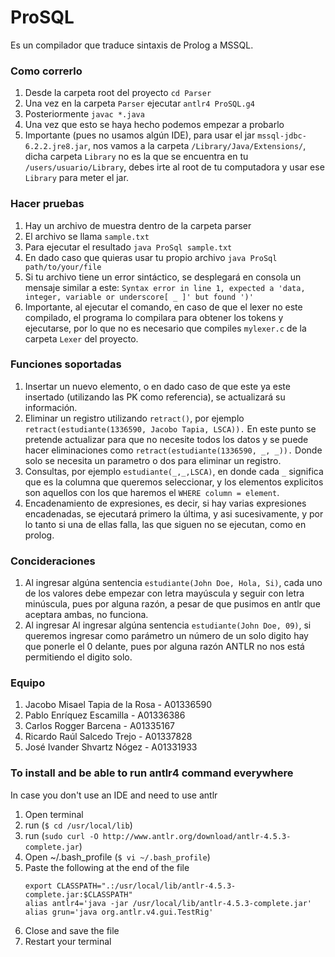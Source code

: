 # ProSQL

Es un compilador que traduce sintaxis de Prolog a MSSQL.

### Como correrlo

  1. Desde la carpeta root del proyecto `cd Parser`
  2. Una vez en la carpeta `Parser` ejecutar `antlr4 ProSQL.g4`
  3. Posteriormente `javac *.java`
  4. Una vez que esto se haya hecho podemos empezar a probarlo
  5. Importante (pues no usamos algún IDE), para usar el jar `mssql-jdbc-6.2.2.jre8.jar`, nos vamos a la carpeta `/Library/Java/Extensions/`, dicha carpeta `Library` no es la que se encuentra en tu `/users/usuario/Library`, debes irte al root de tu computadora y usar ese `Library` para meter el jar.  

### Hacer pruebas

  1. Hay un archivo de muestra dentro de la carpeta parser
  2. El archivo se llama `sample.txt`
  3. Para ejecutar el resultado `java ProSql sample.txt`
  4. En dado caso que quieras usar tu propio archivo `java ProSql path/to/your/file`
  5. Si tu archivo tiene un error sintáctico, se desplegará en consola un mensaje similar a este: `Syntax error in line 1, expected a 'data, integer, variable or underscore[ _ ]' but found ')'`
  5. Importante, al ejecutar el comando, en caso de que el lexer no este compilado, el programa lo compilara para obtener los tokens y ejecutarse, por lo que no es necesario que compiles `mylexer.c` de la carpeta `Lexer` del proyecto.

### Funciones soportadas

  1. Insertar un nuevo elemento, o en dado caso de que este ya este insertado (utilizando las PK como referencia), se actualizará su información.
  2. Eliminar un registro utilizando `retract()`, por ejemplo `retract(estudiante(1336590, Jacobo Tapia, LSCA)).` En este punto se pretende actualizar para que no necesite todos los datos y se puede hacer eliminaciones como `retract(estudiante(1336590, _, _)).` Donde solo se necesita un parametro o dos para eliminar un registro.
  3. Consultas, por ejemplo `estudiante(_,_,LSCA)`, en donde cada `_` significa que es la columna que queremos seleccionar, y los elementos explicitos son aquellos con los que haremos el `WHERE column = element`.
  4. Encadenamiento de expresiones, es decir, si hay varias expresiones encadenadas, se ejecutará primero la última, y asi sucesivamente, y por lo tanto si una de ellas falla, las que siguen no se ejecutan, como en prolog.

### Concideraciones

  1. Al ingresar algúna sentencia `estudiante(John Doe, Hola, Si)`, cada uno de los valores debe empezar con letra mayúscula y seguir con letra minúscula, pues por alguna razón, a pesar de que pusimos en antlr que aceptara ambas, no funciona.
  2. Al ingresar Al ingresar algúna sentencia `estudiante(John Doe, 09)`, si queremos ingresar como parámetro un número de un solo digito hay que ponerle el 0 delante, pues por alguna razón ANTLR no nos está permitiendo el digito solo.

### Equipo
  1. Jacobo Misael Tapia de la Rosa - A01336590
  2. Pablo Enríquez Escamilla - A01336386
  3. Carlos Rogger Barcena - A01335167
  4. Ricardo Raúl Salcedo Trejo - A01337828
  5. José Ivander Shvartz Nógez - A01331933

### To install and be able to run antlr4 command everywhere

In case you don't use an IDE and need to use antlr

  1. Open terminal
  2. run (`$ cd /usr/local/lib`)
  3. run (`sudo curl -O http://www.antlr.org/download/antlr-4.5.3-complete.jar`)
  4. Open ~/.bash_profile (`$ vi ~/.bash_profile`)
  5. Paste the following at the end of the file
      ```
      export CLASSPATH=".:/usr/local/lib/antlr-4.5.3-complete.jar:$CLASSPATH"
      alias antlr4='java -jar /usr/local/lib/antlr-4.5.3-complete.jar'
      alias grun='java org.antlr.v4.gui.TestRig'
      ```
  6. Close and save the file
  7. Restart your terminal

